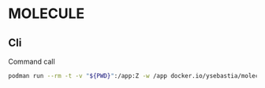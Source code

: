 # MOLECULE


## Cli

Command call

```bash
podman run --rm -t -v "${PWD}":/app:Z -w /app docker.io/ysebastia/molecule:25.5.0 /bin/bash
```